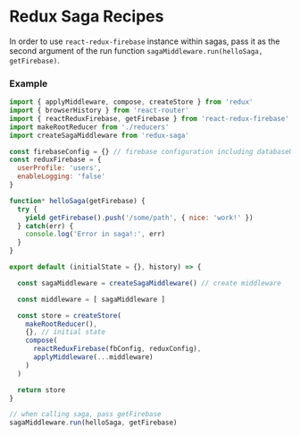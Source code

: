 # Redux Saga Recipes

In order to use `react-redux-firebase` instance within sagas, pass it as the second argument of the run function `sagaMiddleware.run(helloSaga, getFirebase)`.

### Example

```javascript
import { applyMiddleware, compose, createStore } from 'redux'
import { browserHistory } from 'react-router'
import { reactReduxFirebase, getFirebase } from 'react-redux-firebase'
import makeRootReducer from './reducers'
import createSagaMiddleware from 'redux-saga'

const firebaseConfig = {} // firebase configuration including databaseURL
const reduxFirebase = {
  userProfile: 'users',
  enableLogging: 'false'
}

function* helloSaga(getFirebase) {
  try {
    yield getFirebase().push('/some/path', { nice: 'work!' })
  } catch(err) {
    console.log('Error in saga!:', err)
  }
}

export default (initialState = {}, history) => {

  const sagaMiddleware = createSagaMiddleware() // create middleware

  const middleware = [ sagaMiddleware ]

  const store = createStore(
    makeRootReducer(),
    {}, // initial state
    compose(
      reactReduxFirebase(fbConfig, reduxConfig),
      applyMiddleware(...middleware)
    )
  )

  return store
}

// when calling saga, pass getFirebase
sagaMiddleware.run(helloSaga, getFirebase)
```
